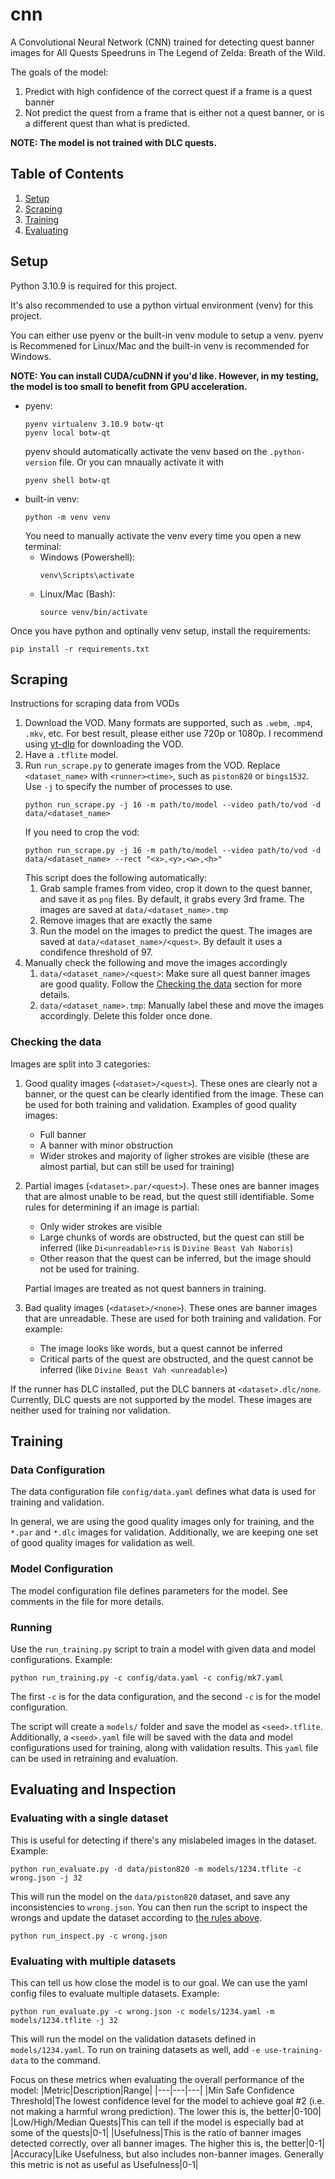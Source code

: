 # cnn
A Convolutional Neural Network (CNN) trained for detecting quest banner images for All Quests Speedruns in The Legend of Zelda: Breath of the Wild.

The goals of the model:
1. Predict with high confidence of the correct quest if a frame is a quest banner
2. Not predict the quest from a frame that is either not a quest banner, or is a different quest than what is predicted.

**NOTE: The model is not trained with DLC quests.**

## Table of Contents
1. [Setup](#setup)
2. [Scraping](#scraping)
3. [Training](#training)
4. [Evaluating](#evaluating)

## Setup
Python 3.10.9 is required for this project.

It's also recommended to use a python virtual environment (venv) for this project.

You can either use pyenv or the built-in venv module to setup a venv. pyenv is Recommened for Linux/Mac and the built-in venv is recommended for Windows.

**NOTE: You can install CUDA/cuDNN if you'd like. However, in my testing, the model is too small to benefit from GPU acceleration.**

- pyenv:
    ```
    pyenv virtualenv 3.10.9 botw-qt
    pyenv local botw-qt
    ```
    pyenv should automatically activate the venv based on the `.python-version` file. Or you can mnaually activate it with
    ```
    pyenv shell botw-qt
    ```
- built-in venv:
    ```
    python -m venv venv
    ```
    You need to manually activate the venv every time you open a new terminal:
    - Windows (Powershell):
        ```
        venv\Scripts\activate
        ```
    - Linux/Mac (Bash):
        ```
        source venv/bin/activate
        ```
Once you have python and optinally venv setup, install the requirements:
```
pip install -r requirements.txt
```


## Scraping
Instructions for scraping data from VODs

1. Download the VOD. Many formats are supported, such as `.webm`, `.mp4`, `.mkv`, etc. For best result, please either use 720p or 1080p. I recommend using [yt-dlp](https://github.com/yt-dlp/yt-dlp) for downloading the VOD.
1. Have a `.tflite` model.
1. Run `run_scrape.py` to generate images from the VOD. Replace `<dataset_name>` with `<runner><time>`, such as `piston820` or `bings1532`. Use `-j` to specify the number of processes to use.
    ```
    python run_scrape.py -j 16 -m path/to/model --video path/to/vod -d data/<dataset_name>
    ```
    If you need to crop the vod:
    ```
    python run_scrape.py -j 16 -m path/to/model --video path/to/vod -d data/<dataset_name> --rect "<x>,<y>,<w>,<h>"
    ```
    This script does the following automatically:
    1. Grab sample frames from video, crop it down to the quest banner, and save it as `png` files. By default, it grabs every 3rd frame. The images are saved at `data/<dataset_name>.tmp`
    1. Remove images that are exactly the same
    1. Run the model on the images to predict the quest. The images are saved at `data/<dataset_name>/<quest>`. By default it uses a condifence threshold of 97.
1. Manually check the following and move the images accordingly
    1. `data/<dataset_name>/<quest>`: Make sure all quest banner images are good quality. Follow the [Checking the data](#checking-the-data) section for more details.
    2. `data/<dataset_name>.tmp`: Manually label these and move the images accordingly. Delete this folder once done.

### Checking the data
Images are split into 3 categories:
1. Good quality images (`<dataset>/<quest>`). These ones are clearly not a banner, or the quest can be clearly identified from the image. These can be used for both training and validation. Examples of good quality images:
    - Full banner
    - A banner with minor obstruction
    - Wider strokes and majority of ligher strokes are visible (these are almost partial, but can still be used for training)
2. Partial images (`<dataset>.par/<quest>`). These ones are banner images that are almost unable to be read, but the quest still identifiable. Some rules for determining if an image is partial:
    - Only wider strokes are visible
    - Large chunks of words are obstructed, but the quest can still be inferred (like `Di<unreadable>ris` is `Divine Beast Vah Naboris`)
    - Other reason that the quest can be inferred, but the image should not be used for training.
    
    Partial images are treated as not quest banners in training.
3. Bad quality images (`<dataset>/<none>`). These ones are banner images that are unreadable. These are used for both training and validation. For example:
    - The image looks like words, but a quest cannot be inferred
    - Critical parts of the quest are obstructed, and the quest cannot be inferred (like `Divine Beast Vah <unreadable>`)

If the runner has DLC installed, put the DLC banners at `<dataset>.dlc/none`. Currently, DLC quests are not supported by the model. These images are neither used for training nor validation.


## Training

### Data Configuration
The data configuration file `config/data.yaml` defines what data is used for training and validation.

In general, we are using the good quality images only for training, and the `*.par` and `*.dlc` images for validation. Additionally, we are keeping one set of good quality images for validation as well.

### Model Configuration
The model configuration file defines parameters for the model. See comments in the file for more details.

### Running
Use the `run_training.py` script to train a model with given data and model configurations. Example:
```
python run_training.py -c config/data.yaml -c config/mk7.yaml
```
The first `-c` is for the data configuration, and the second `-c` is for the model configuration.

The script will create a `models/` folder and save the model as `<seed>.tflite`. Additionally, a `<seed>.yaml` file will be saved with the data and model configurations used for training, along with validation results. This `yaml` file can be used in retraining and evaluation.

## Evaluating and Inspection

### Evaluating with a single dataset
This is useful for detecting if there's any mislabeled images in the dataset. Example:
```
python run_evaluate.py -d data/piston820 -m models/1234.tflite -c wrong.json -j 32
```
This will run the model on the `data/piston820` dataset, and save any inconsistencies to `wrong.json`. You can then run the script to inspect the wrongs and update the dataset according to [the rules above](#checking-the-data).
```
python run_inspect.py -c wrong.json
```

### Evaluating with multiple datasets
This can tell us how close the model is to our goal. We can use the yaml config files to evaluate multiple datasets. Example:
```
python run_evaluate.py -c wrong.json -c models/1234.yaml -m models/1234.tflite -j 32
```
This will run the model on the validation datasets defined in `models/1234.yaml`. To run on training datasets as well, add `-e use-training-data` to the command.

Focus on these metrics when evaluating the overall performance of the model:
|Metric|Description|Range|
|---|---|---|
|Min Safe Confidence Threshold|The lowest confidence level for the model to achieve goal #2 (i.e. not making a harmful wrong prediction). The lower this is, the better|0-100|
|Low/High/Median Quests|This can tell if the model is especially bad at some of the quests|0-1|
|Usefulness|This is the ratio of banner images detected correctly, over all banner images. The higher this is, the better|0-1|
|Accuracy|Like Usefulness, but also includes non-banner images. Generally this metric is not as useful as Usefulness|0-1|

